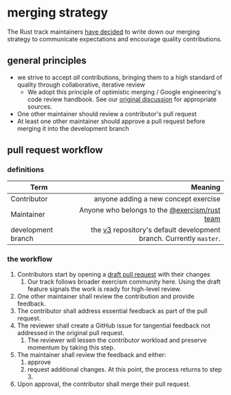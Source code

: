 # merging strategy

The Rust track maintainers [have decided](https://github.com/exercism/v3/discussions/1725#discussion-7438) to write down our merging strategy to communicate expectations and encourage quality contributions.

## general principles

- we strive to accept _all_ contributions, bringing them to a high standard of quality through collaborative, iterative review
  - We adopt this principle of optimistic merging / Google engineering's code review handbook. See our [original discussion](https://github.com/exercism/v3/discussions/1725#discussion-7438) for appropriate sources.
- One other maintainer should review a contributor's pull request
- At least one other maintainer should approve a pull request before merging it into the development branch

## pull request workflow

### definitions

| Term               |                                                                                               Meaning |
| ------------------ | ----------------------------------------------------------------------------------------------------: |
| Contributor        |                                                                  anyone adding a new concept exercise |
| Maintainer         |          Anyone who belongs to the [@exercism/rust team](https://github.com/orgs/exercism/teams/rust) |
| development branch | the [v3](https://github.com/exercism/v3) repository's default development branch. Currently `master`. |

### the workflow

1. Contributors start by opening a [draft pull request](https://github.blog/2019-02-14-introducing-draft-pull-requests/) with their changes
   1. Our track follows broader exercism community here. Using the draft feature signals the work is ready for high-level review.
1. One other maintainer shall review the contribution and provide feedback.
1. The contributor shall address essential feedback as part of the pull request.
1. The reviewer shall create a GitHub issue for tangential feedback not addressed in the original pull request.
   1. The reviewer will lessen the contributor workload and preserve momentum by taking this step.
1. The maintainer shall review the feedback and either:
   1. approve
   1. request additional changes. At this point, the process returns to step 3.
1. Upon approval, the contributor shall merge their pull request.
